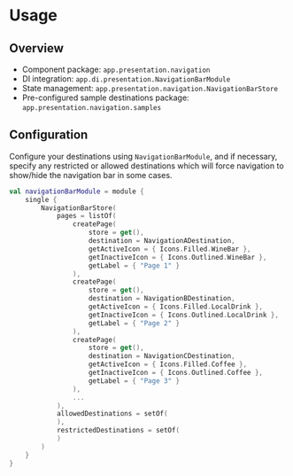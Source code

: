 # Usage

## Overview

- Component package: `app.presentation.navigation`
- DI integration: `app.di.presentation.NavigationBarModule`
- State management: `app.presentation.navigation.NavigationBarStore`
- Pre-configured sample destinations package: `app.presentation.navigation.samples`

## Configuration

Configure your destinations using `NavigationBarModule`, and if necessary, specify any restricted or allowed destinations which will force navigation to show/hide the navigation bar in some cases.

```kotlin
val navigationBarModule = module {
    single {
        NavigationBarStore(
            pages = listOf(
                createPage(
                    store = get(),
                    destination = NavigationADestination,
                    getActiveIcon = { Icons.Filled.WineBar },
                    getInactiveIcon = { Icons.Outlined.WineBar },
                    getLabel = { "Page 1" }
                ),
                createPage(
                    store = get(),
                    destination = NavigationBDestination,
                    getActiveIcon = { Icons.Filled.LocalDrink },
                    getInactiveIcon = { Icons.Outlined.LocalDrink },
                    getLabel = { "Page 2" }
                ),
                createPage(
                    store = get(),
                    destination = NavigationCDestination,
                    getActiveIcon = { Icons.Filled.Coffee },
                    getInactiveIcon = { Icons.Outlined.Coffee },
                    getLabel = { "Page 3" }
                ),
                ...
            ),
            allowedDestinations = setOf(
            ),
            restrictedDestinations = setOf(
            )
        )
    }
}
```
